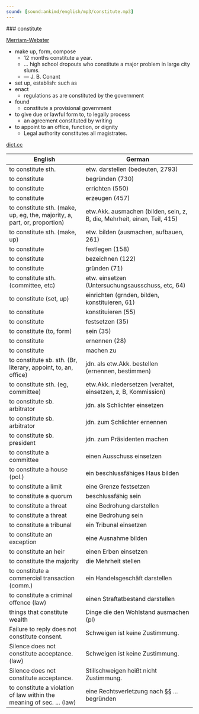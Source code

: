 ```yaml
---
sound: [sound:ankimd/english/mp3/constitute.mp3]
---
```


\### constitute

[Merriam-Webster](https://www.merriam-webster.com/dictionary/constitute)

- make up, form, compose
    - 12 months constitute a year.
    - … high school dropouts who constitute a major problem in large city slums.
    - — J. B. Conant
- set up, establish: such as
- enact
    - regulations as are constituted by the government
- found
    - constitute a provisional government
- to give due or lawful form to, to legally process
    - an agreement constituted by writing
- to appoint to an office, function, or dignity
    - Legal authority constitutes all magistrates.

[dict.cc](https://www.dict.cc/constitute)

| English        | German       |
| -------------- | ------------ |
| to constitute sth. | etw. darstellen (bedeuten, 2793) |
| to constitute | begründen (730) |
| to constitute | errichten (550) |
| to constitute | erzeugen (457) |
| to constitute sth. (make, up, eg, the, majority, a, part, or, proportion) | etw.Akk. ausmachen (bilden, sein, z, B, die, Mehrheit, einen, Teil, 415) |
| to constitute sth. (make, up) | etw. bilden (ausmachen, aufbauen, 261) |
| to constitute | festlegen (158) |
| to constitute | bezeichnen (122) |
| to constitute | gründen (71) |
| to constitute sth. (committee, etc) | etw. einsetzen (Untersuchungsausschuss, etc, 64) |
| to constitute (set, up) | einrichten (grnden, bilden, konstituieren, 61) |
| to constitute | konstituieren (55) |
| to constitute | festsetzen (35) |
| to constitute (to, form) | sein (35) |
| to constitute | ernennen (28) |
| to constitute | machen zu |
| to constitute sb. sth. (Br, literary, appoint, to, an, office) | jdn. als etw.Akk. bestellen (ernennen, bestimmen) |
| to constitute sth. (eg, committee) | etw.Akk. niedersetzen (veraltet, einsetzen, z, B, Kommission) |
| to constitute sb. arbitrator | jdn. als Schlichter einsetzen |
| to constitute sb. arbitrator | jdn. zum Schlichter ernennen |
| to constitute sb. president | jdn. zum Präsidenten machen |
| to constitute a committee | einen Ausschuss einsetzen |
| to constitute a house (pol.) | ein beschlussfähiges Haus bilden |
| to constitute a limit | eine Grenze festsetzen |
| to constitute a quorum | beschlussfähig sein |
| to constitute a threat | eine Bedrohung darstellen |
| to constitute a threat | eine Bedrohung sein |
| to constitute a tribunal | ein Tribunal einsetzen |
| to constitute an exception | eine Ausnahme bilden |
| to constitute an heir | einen Erben einsetzen |
| to constitute the majority | die Mehrheit stellen |
| to constitute a commercial transaction (comm.) | ein Handelsgeschäft darstellen |
| to constitute a criminal offence (law) | einen Straftatbestand darstellen |
| things that constitute wealth | Dinge die den Wohlstand ausmachen (pl) |
| Failure to reply does not constitute consent. | Schweigen ist keine Zustimmung. |
| Silence does not constitute acceptance. (law) | Schweigen ist keine Zustimmung. |
| Silence does not constitute acceptance. | Stillschweigen heißt nicht Zustimmung. |
| to constitute a violation of law within the meaning of sec. ... (law) | eine Rechtsverletzung nach §§ ... begründen |
